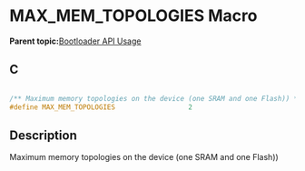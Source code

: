 # MAX\_MEM\_TOPOLOGIES Macro

**Parent topic:**[Bootloader API Usage](GUID-9B3F465C-7297-4547-B7C6-3AAABEB7E261.md)

## C

```c

/** Maximum memory topologies on the device (one SRAM and one Flash)) */
#define MAX_MEM_TOPOLOGIES                  2

```

## Description

Maximum memory topologies on the device \(one SRAM and one Flash\)\)

